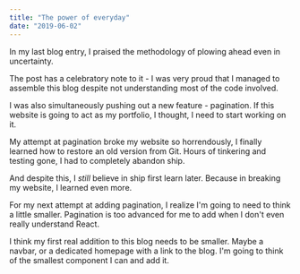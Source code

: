 ```yaml
---
title: "The power of everyday"
date: "2019-06-02"
---
```


In my last blog entry, I praised the methodology of plowing ahead even in uncertainty.

The post has a celebratory note to it - I was very proud that I managed to assemble this blog despite not understanding most of the code involved.

I was also simultaneously pushing out a new feature - pagination. If this website is going to act as my portfolio, I thought, I need to start working on it.

My attempt at pagination broke my website so horrendously, I finally learned how to restore an old version from Git. Hours of tinkering and testing gone, I had to completely abandon ship.

And despite this, I *still* believe in ship first learn later. Because in breaking my website, I learned even more.

For my next attempt at adding pagination, I realize I'm going to need to think a little smaller. Pagination is too advanced for me to add when I don't even really understand React.

I think my first real addition to this blog needs to be smaller. Maybe a navbar, or a dedicated homepage with a link to the blog. I'm going to think of the smallest component I can and add it.